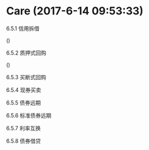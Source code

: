 # Care (2017-6-14 09:53:33)

6.5.1 信用拆借

()

6.5.2 质押式回购

()

6.5.3 买断式回购

6.5.4 现券买卖

6.5.5 债券远期

6.5.6 标准债券远期

6.5.7 利率互换

6.5.8 债券借贷
